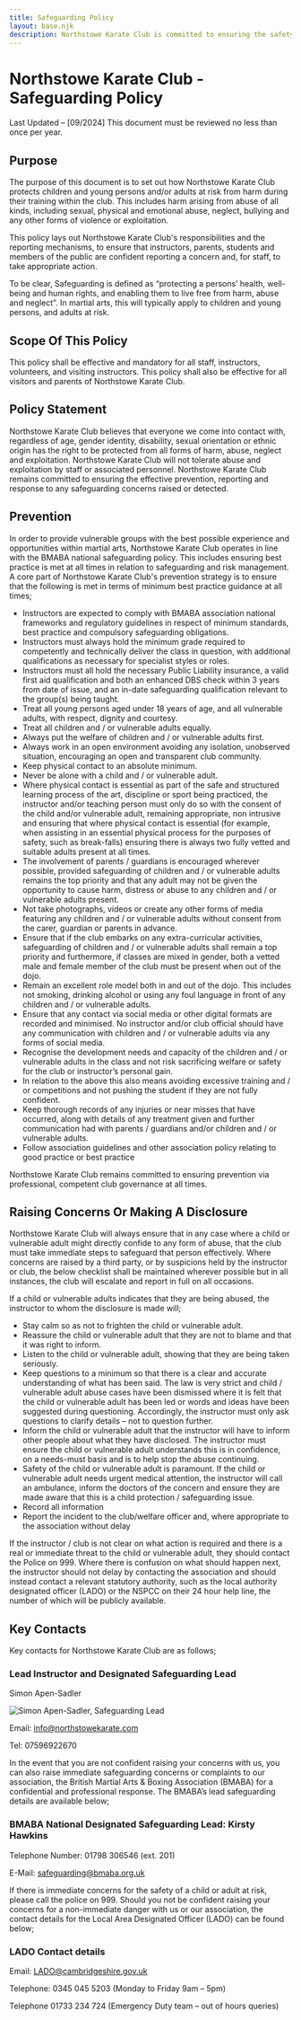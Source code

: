```yaml
---
title: Safeguarding Policy
layout: base.njk
description: Northstowe Karate Club is committed to ensuring the safety of all of its students.
---
```


# Northstowe Karate Club - Safeguarding Policy

Last Updated – [09/2024]
This document must be reviewed no less than once per year.

## Purpose

The purpose of this document is to set out how Northstowe Karate Club protects children and young persons and/or adults at risk from harm during their training within the club. This includes harm arising from abuse of all kinds, including sexual, physical and emotional abuse, neglect, bullying and any other forms of violence or exploitation.

This policy lays out Northstowe Karate Club's responsibilities and the reporting mechanisms, to ensure that instructors, parents, students and members of the public are confident reporting a concern and, for staff, to take appropriate action.

To be clear, Safeguarding is defined as “protecting a persons’ health, well-being and human rights, and enabling them to live free from harm, abuse and neglect”. In martial arts, this will typically apply to children and young persons, and adults at risk.

## Scope Of This Policy

This policy shall be effective and mandatory for all staff, instructors, volunteers, and visiting instructors. This policy shall also be effective for all visitors and parents of Northstowe Karate Club.

## Policy Statement

Northstowe Karate Club believes that everyone we come into contact with, regardless of age, gender identity, disability, sexual orientation or ethnic origin has the right to be protected from all forms of harm, abuse, neglect and exploitation. Northstowe Karate Club will not tolerate abuse and exploitation by staff or associated personnel. Northstowe Karate Club remains committed to ensuring the effective prevention, reporting and response to any safeguarding concerns raised or detected.

## Prevention

In order to provide vulnerable groups with the best possible experience and opportunities within martial arts, Northstowe Karate Club operates in line with the BMABA national safeguarding policy. This includes ensuring best practice is met at all times in relation to safeguarding and risk management. A core part of Northstowe Karate Club's prevention strategy is to ensure that the following is met in terms of minimum best practice guidance at all times;

* Instructors are expected to comply with BMABA association national frameworks and regulatory guidelines in respect of minimum standards, best practice and compulsory safeguarding obligations.
* Instructors must always hold the minimum grade required to competently and technically deliver the class in question, with additional qualifications as necessary for specialist styles or roles.
* Instructors must all hold the necessary Public Liability insurance, a valid first aid qualification and both an enhanced DBS check within 3 years from date of issue, and an in-date safeguarding qualification relevant to the group(s) being taught.
* Treat all young persons aged under 18 years of age, and all vulnerable adults, with respect, dignity and courtesy.
* Treat all children and / or vulnerable adults equally.
* Always put the welfare of children and / or vulnerable adults first.
* Always work in an open environment avoiding any isolation, unobserved situation, encouraging an open and transparent club community.
* Keep physical contact to an absolute minimum.
* Never be alone with a child and / or vulnerable adult.
* Where physical contact is essential as part of the safe and structured learning process of the art, discipline or sport being practiced, the instructor and/or teaching person must only do so with the consent of the child and/or vulnerable adult, remaining appropriate, non intrusive and ensuring that where physical contact is essential (for example, when assisting in an essential physical process for the purposes of safety, such as break-falls) ensuring there is always two fully vetted and suitable adults present at all times.
* The involvement of parents / guardians is encouraged wherever possible, provided safeguarding of children and / or vulnerable adults remains the top priority and that any adult may not be given the opportunity to cause harm, distress or abuse to any children and / or vulnerable adults present.
* Not take photographs, videos or create any other forms of media featuring any children and / or vulnerable adults without consent from the carer, guardian or parents in advance.
* Ensure that if the club embarks on any extra-curricular activities, safeguarding of children and / or vulnerable adults shall remain a top priority and furthermore, if classes are mixed in gender, both a vetted male and female member of the club must be present when out of the dojo.
* Remain an excellent role model both in and out of the dojo. This includes not smoking, drinking alcohol or using any foul language in front of any children and / or vulnerable adults.
* Ensure that any contact via social media or other digital formats are recorded and minimised. No instructor and/or club official should have any communication with children and / or vulnerable adults via any forms of social media.
* Recognise the development needs and capacity of the children and / or vulnerable adults in the class and not risk sacrificing welfare or safety for the club or instructor’s personal gain.
* In relation to the above this also means avoiding excessive training and / or competitions and not pushing the student if they are not fully confident.
* Keep thorough records of any injuries or near misses that have occurred, along with details of any treatment given and further communication had with parents / guardians and/or children and / or vulnerable adults.
* Follow association guidelines and other association policy relating to good practice or best practice

Northstowe Karate Club remains committed to ensuring prevention via professional, competent club governance at all times.


## Raising Concerns Or Making A Disclosure

Northstowe Karate Club will always ensure that in any case where a child or vulnerable adult might directly confide to any form of abuse, that the club must take immediate steps to safeguard that person effectively.   Where concerns are raised by a third party, or by suspicions held by the instructor or club, the below checklist shall be maintained wherever possible but in all instances, the club will escalate and report in full on all occasions.

If a child or vulnerable adults indicates that they are being abused, the instructor to whom the disclosure is made will;

* Stay calm so as not to frighten the child or vulnerable adult.
* Reassure the child or vulnerable adult that they are not to blame and that it was right to inform.
* Listen to the child or vulnerable adult, showing that they are being taken seriously.
* Keep questions to a minimum so that there is a clear and accurate understanding of what has been said.  The law is very strict and child / vulnerable adult abuse cases have been dismissed where it is felt that the child or vulnerable adult has been led or words and ideas have been suggested during questioning. Accordingly, the instructor must only ask questions to clarify details – not to question further.
* Inform the child or vulnerable adult that the instructor will have to inform other people about what they have disclosed.  The instructor must ensure the child or vulnerable adult understands this is in confidence, on a needs-must basis and is to help stop the abuse continuing.
* Safety of the child or vulnerable adult is paramount.  If the child or vulnerable adult needs urgent medical attention, the instructor will call an ambulance, inform the doctors of the concern and ensure they are made aware that this is a child protection / safeguarding issue.
* Record all information
* Report the incident to the club/welfare officer and, where appropriate to the association without delay


If the instructor / club is not clear on what action is required and there is a real or immediate threat to the child or vulnerable adult, they should contact the Police on 999. Where there is confusion on what should happen next, the instructor should not delay by contacting the association and should instead contact a relevant statutory authority, such as the local authority designated officer (LADO) or the NSPCC on their 24 hour help line, the number of which will be publicly available.






## Key Contacts

Key contacts for Northstowe Karate Club are as follows;

### Lead Instructor and Designated Safeguarding Lead

Simon Apen-Sadler

<img src="simon-apen-sadler.webp" alt="Simon Apen-Sadler, Safeguarding Lead">

Email: info@northstowekarate.com

Tel: 07596922670

In the event that you are not confident raising your concerns with us, you can also raise immediate safeguarding concerns or complaints to our association, the British Martial Arts & Boxing Association (BMABA) for a confidential and professional response. The BMABA’s lead safeguarding details are available below;

### BMABA National Designated Safeguarding Lead: Kirsty Hawkins

Telephone Number: 01798 306546 (ext. 201)

E-Mail: safeguarding@bmaba.org.uk

If there is immediate concerns for the safety of a child or adult at risk, please call the police on 999. Should you not be confident raising your concerns for a non-immediate danger with us or our association, the contact details for the Local Area Designated Officer (LADO) can be found below;

### LADO Contact details

Email: LADO@cambridgeshire.gov.uk

Telephone: 0345 045 5203 (Monday to Friday 9am – 5pm)

Telephone 01733 234 724 (Emergency Duty team – out of hours queries)
